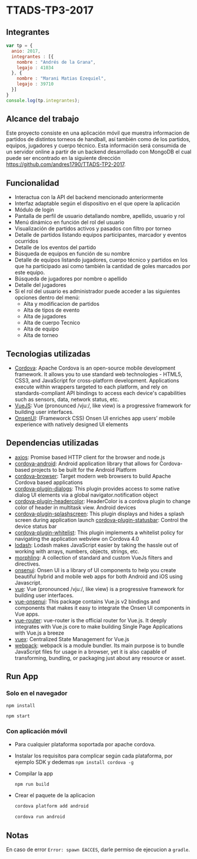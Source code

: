 # TTADS-TP3-2017

## Integrantes
``` javascript
var tp = {
  anio: 2017,
  integrantes : [{
    nombre : "Andrés de la Grana",
    legajo : 41034
  }, {
    nombre : "Marani Matias Ezequiel",
    legajo : 39710
  }]
}
console.log(tp.integrantes);
```

## Alcance del trabajo

Este proyecto consiste en una aplicación móvil que muestra informacion de partidos de distintos torneos de
handball, así también como de los partidos, equipos, jugadores y cuerpo técnico. Esta información será consumida
de un servidor online a partir de un backend desarrollado con MongoDB el cual puede ser encontrado en la siguiente
dirección https://github.com/andres1790/TTADS-TP2-2017.

## Funcionalidad
* Interactua con la API del backend mencionado anteriormente
* Interfaz adaptable según el dispositivo en el que opere la aplicación
* Módulo de login
* Pantalla de perfil de usuario detallando nombre, apellido, usuario y rol
* Menú dinámico en función del rol del usuario
* Visualización de partidos activos y pasados con filtro por torneo
* Detalle de partidos listando equipos participantes, marcador y eventos ocurridos
* Detalle de los eventos del partido
* Búsqueda de equipos en función de su nombre
* Detalle de equipos listando jugadores, cuerpo técnico y partidos en los que ha participado asi como también la
  cantidad de goles marcados por este equipo.
* Búsqueda de jugadores por nombre o apellido
* Detalle del jugadores
* Si el rol del usuario es administrador puede acceder a las siguientes opciones dentro del menú:
  - Alta y modificacion de partidos
  - Alta de tipos de evento
  - Alta de jugadores
  - Alta de cuerpo Tecnico
  - Alta de equipo
  - Alta de torneo

## Tecnologias utilizadas

* [Cordova](https://cordova.apache.org): Apache Cordova is an open-source mobile development framework. It allows you to use standard web technologies - HTML5, CSS3, and JavaScript for cross-platform development. Applications execute within wrappers targeted to each platform, and rely on standards-compliant API bindings to access each device's capabilities such as sensors, data, network status, etc.
* [VueJS](https://vuejs.org): Vue (pronounced /vjuː/, like view) is a progressive framework for building user interfaces.   
* [OnsenUI](https://onsen.io/): (Frameworck CSS) Onsen UI enriches app users’ mobile experience with natively designed UI elements

## Dependencias utilizadas

- [axios](https://github.com/axios/axios): Promise based HTTP client for the browser and node.js
- [cordova-android](https://github.com/apache/cordova-android): Android application library that allows for Cordova-based projects to be built for the Android Platform
- [cordova-browser](https://github.com/apache/cordova-browser): Target modern web browsers to build Apache Cordova based applications
- [cordova-plugin-dialogs](https://github.com/apache/cordova-plugin-dialogs): This plugin provides access to some native dialog UI elements via a global navigator.notification object
- [cordova-plugin-headercolor](https://github.com/tomloprod/cordova-plugin-headercolor): HeaderColor is a cordova plugin to change color of header in multitask view. Android devices
- [cordova-plugin-splashscreen](https://github.com/apache/cordova-plugin-splashscreen): This plugin displays and hides a splash screen during application launch
[cordova-plugin-statusbar](https://github.com/apache/cordova-plugin-statusbar): Control the device status bar
- [cordova-plugin-whitelist](https://github.com/apache/cordova-plugin-whitelist): This plugin implements a whitelist policy for navigating the application webview on Cordova 4.0
- [lodash](https://github.com/lodash/lodash): Lodash makes JavaScript easier by taking the hassle out of working with arrays, numbers, objects, strings, etc.
- [morphling](https://github.com/jofftiquez/vue-morphling): A collection of standard and custom VueJs filters and directives.
- [onsenui](https://github.com/OnsenUI/OnsenUI): Onsen UI is a library of UI components to help you create beautiful hybrid and mobile web apps for both Android and iOS using Javascript.
- [vue](https://github.com/vuejs/vue): Vue (pronounced /vjuː/, like view) is a progressive framework for building user interfaces.
- [vue-onsenui](https://github.com/OnsenUI/OnsenUI): This package contains Vue.js v2 bindings and components that makes it easy to integrate the Onsen UI components in Vue apps.
- [vue-router](https://github.com/vuejs/vue-router): vue-router is the official router for Vue.js. It deeply integrates with Vue.js core to make building Single Page Applications with Vue.js a breeze
- [vuex](https://github.com/vuejs/vuex): Centralized State Management for Vue.js
- [webpack](https://webpack.js.org): webpack is a module bundler. Its main purpose is to bundle JavaScript files for usage in a browser, yet it is also capable of transforming, bundling, or packaging just about any resource or asset.

## Run App

### Solo en el navegador

```bash
npm install

npm start
```

### Con aplicación móvil

- Para cualquier plataforma soportada por apache cordova.
- Instalar los requisitos para complicar según cada plataforma, por ejemplo SDK y dedemas `npm install cordova -g`
- Compilar la app

  ```bash
  npm run build
  ```
- Crear el paquete de la aplicacion

  ```bash
  cordova platform add android

  cordova run android
  ```

## Notas

En caso de error `Error: spawn EACCES`, darle permiso de ejecucion a `gradle`.
